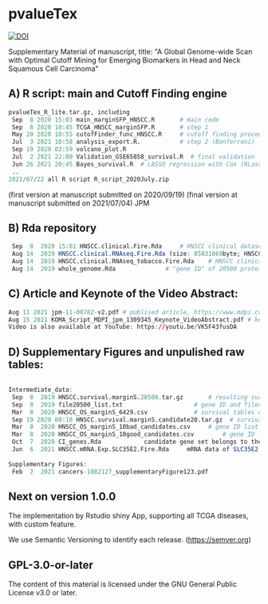 # pvalueTex
[![DOI](https://zenodo.org/badge/295142503.svg)](https://zenodo.org/badge/latestdoi/295142503)

Supplementary Material of manuscript, title: "A Global Genome-wide Scan with Optimal Cutoff Mining for Emerging Biomarkers in Head and Neck Squamous Cell Carcinoma"

## A) R script: main and Cutoff Finding engine
```R
pvalueTex_R_lite.tar.gz, including
 Sep  8 2020 15:03 main_marginSFP_HNSCC.R		# main code
 Sep  8 2020 10:45 TCGA_HNSCC_marginSFP.R		# step 1
 May 20 2020 10:55 cutofFinder_func_HNSCC.R		# cutoff finding procedure (FDR)
 Jul  3 2021 10:58 analysis_export.R.			# step 2 (Bonferroni)
 Sep 19 2020 02:59 volcano_plot.R
 Jul  2 2021 22:00 Validation_GSE65858_survival.R  # final validation
 Jun 26 2021 20:45 Bayes_survival.R  # LASSO regression with Cox (RLassoCox)
 ..
2021/07/22 all R script R_script_2020July.zip

```
(first version at manuscript submitted on 2020/09/19)
(final version at manuscript submitted on 2021/07/04) JPM

## B) Rda repository
```R
 Sep  8  2020 15:01 HNSCC.clinical.Fire.Rda		# HNSCC clinical dataset from TCGA
 Aug 14  2019 HNSCC.clinical.RNAseq.Fire.Rda (size: 85031069byte; HNSCC RNA-Seq 20500 genes
 Aug 14  2019 HNSCC.clinical.RNAseq_tobacco.Fire.Rda	# HNSCC clinical dataset (with tobacco exposure)
 Aug 14  2019 whole_genome.Rda				# "gene ID" of 20500 protein coding genes
```

## C) Article and Keynote of the Video Abstract:
```R
Aug 11 2021 jpm-11-00782-v2.pdf # publised article, https://www.mdpi.com/2075-4426/11/8/782
Aug 15 2021 KOMA_Script_MDPI_jpm_1309345_Keynote_VideoAbstract.pdf # keynote for Video abstract
Video is also available at YouTube: https://youtu.be/VK5F43fusDA

```


## D) Supplementary Figures and unpulished raw tables:
```R

Intermediate_data:
 Sep  8  2019 HNSCC.survival.marginS.20500.tar.gz		# resulting survival tables of each gene (.Rda + .xlsx), size 933Mb 
 Sep  8  2019 file20500_list.txt     				# gene ID and filename list of HNSCC.survival.marginS.20500.tar.gz
 Mar  8  2020 HNSCC_OS_marginS_6429.csv   			# survival tables of 6429 genes (uncorrected P-value < 0.05), with FDR correction
 Sep 19 2020 08:18 HNSCC.survival.marginS.candidate20.tar.gz  # survival tables of 20 candidate genes (.xlsx)
 Mar  8  2020 HNSCC_OS_marginS_10bad_candidates.csv		# gene ID list of "bad" candidates
 Mar  8  2020 HNSCC_OS_marginS_10good_candidates.csv		# gene ID list of "good" candidates
 Oct  7  2020 CI_genes.Rda            candidate gene set belongs to the immune system process and immune response
 Jun  6  2021 HNSCC.mRNA.Exp.SLC35E2.Fire.Rda     mRNA data of SLC35E2 (containing SLC35E2A and SLC35E2B)
 
Supplementary Figures:
 Feb  2  2021 cancers-1082127_supplementaryFigure123.pdf
```

## Next on version 1.0.0
The implementation by Rstudio shiny App, supporting all TCGA diseases, with custom feature.

We use Semantic Versioning to identify each release. (https://semver.org)

## GPL-3.0-or-later
The content of this material is licensed under the GNU General Public License v3.0 or later.
